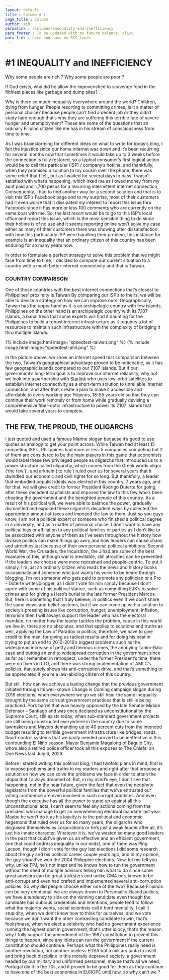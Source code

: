 ```yaml
---
layout: default
title : Column # 1
page_title : Column
author: aib
permalink : /columns/inequality-and-inefficiency
para_footer : To be updated with my future columns, click 
para_link : here and save my RSS feeds
---
```


# #1 **INEQUALITY and INEFFICIENCY**

Why some people are rich ?  Why some people are poor ? 

If God exists, why did he allow the impoverished to scavenge food in the filthiest places like garbage and dump sites? .

Why is there so much inequality everywhere around the world? Children, dying from hunger, People resorting to committing crimes, Is it a matter of personal choice? because people can’t find a decent job or they didn’t study hard enough that’s why they are suffering this terrible fate of severe hunger and unemployment?  These are some of the questions that an ordinary Filipino citizen like me has in his stream of consciousness from time to time.

As I was brainstorming for different ideas on what to write for today’s blog, I felt the injustice since our home internet was down and it’s been recurring for several months now that sometimes it would take up to 3 weeks before the connection is fully restored,  so a typical consumer’s first logical action would be to call this particular (ISP) / company’s hotline, and thankfully, when they promised a solution to my cousin over the phone, there was some relief that I felt, but as I waited for several days to pass, I wasn’t satisfied with what’s happening, which irked me as I owed money from my aunt paid and 1,700 pesos for a recurring intermittent internet connection, Consequently, I had to find another way for a second solution and that is to visit this ISP’s Facebook page and to my surprise, most of their customers had it even worse that it dissipated my interest to report this issue thru Facebook since it has more or less 100 comments who are currently on  the same boat with me. So, the last resort would be to go to this ISP’s local office and report this issue, which is the most sensible thing to do since their hotline is of no use and it seems reporting online won’t solve my case either as many of their customers there was showing utter dissatisfaction with how this particularly ISP were handling their problem, this instance for example is an inequality that an ordinary citizen of this country has been enduring for so many years now. 


In order to formulate a perfect strategy to solve this problem that we might face from time to time, I decided to compare our current situation to a country with a much better internet connectivity and that is Taiwan.

### COUNTRY COMPARISON
One of those countries with the best internet connections that’s closest to Philippines’ proximity is Taiwan
By comparing our ISP’s to theirs, we will be able to devise a strategy on how we can improve ours.
Geographically, Taiwan has the upper hand as it is an archipelagic country with few islands, Philippines on the other hand is an archipelagic country with its 7,107 islands, a banal trivia that some experts will find it daunting for the Philippines to build a robust internet infrastructure as it requires a lot of resources to maintain such infrastructure with the complexity of bridging it thru multiple islands.

{% include image.html image="speedtest-taiwan.png" %}
{% include image.html image="speedtest-phil.png" %}


In the picture above, we show an internet speed test comparison between the two, Taiwan’s geographical advantage proved to be noticeable, as it has few geographic islands compared to our 7,107 islands.  But if our government’s long-term goal is to improve our internet reliability, why not we look into a partnership with <a href="./">Starlink</a> who uses low-orbit satellites to establish internet connectivity as a short-term solution to unreliable internet connection, and after that, create a plan to make it accessible and affordable to every working age Filipinos, 18-55 years old so that they can continue their work remotely or from home while gradually devising a comprehensive fiber-optic infrastructure to power its 7,107 islands that would take several years to complete.    


## THE FEW, THE PROUD, THE OLIGARCHS



I just quoted and used a famous Marine slogan because it’s good to use quotes as analogy to get your point across.
While Taiwan had at least 15 competing ISP’s, Philippines had more or less 5 companies competing but 2 of them are considered to be the main players in this game that economists would label these few privileged people as oligarchs that introduced us to a power structure called oligarchy, which comes from the Greek words oligoi (‘the few’) , and arkhein (‘to rule’) ruled over us for several years that it dwindled our economic and civil rights for so long.  But thankfully, a leader that embodied populist ideals was elected in this country, 7 years ago, and for that, we will give credit to former President Rodrigo Duterte for going after these decadent capitalists and imposed the law to this few who’s been cheating the government and the benighted people of this country. As a result of his political will, we were able to balance the power, gradually dismantled and exposed these oligarch’s decadent ways by collected the appropriate amount of taxes and imposed the law to them. 
Just so you guys know, I am not a political expert or someone who finished a political degree in a university, and as a matter of personal choice, I don’t want to have any political bias or affiliation to any political families or parties as I don’t like to be associated with anyone of them as I’ve seen throughout the history how divisive politics can make things go awry and how leaders can cause chaos and atrocities just because of their own personal political ambitions.  Second World War, the Crusades, the Inquisition, the Jihad are some of the best examples of this, although war is inevitable, still atrocities can be prevented if the leaders we choose were more restrained and people-centric, To put it simply, I’m just an ordinary citizen who reads the news and history books occasionally and someone who just wants his voice to be heard through blogging. I’m not someone who gets paid to promote any politician or a Pro - Duterte writer/blogger, as I didn’t vote for him simply because I don’t agree with some of his political stance, such as committing EJK’s to solve crimes and for giving a Hero’s burial to the late former President Marcos.  But, here is something that I truly believe; in politics even if we don’t share the same views and belief systems, but if we can come up with a solution to society’s pressing issues like corruption, hunger, unemployment, inflation, terrorism then I will always support the leader who has the electoral mandate, no matter how the leader tackles the problem, cause in this world we live in, there are no absolutes, and that applies to solutions and truths as well, applying the Law of Paradox in politics, therefore, we have to give credit to the man, for giving us radical results and for doing his best in trying to put an end to 2010-2016’s biggest problems such as the widespread increase of petty and heinous crimes, the annoying Tanim-Bala case and putting an end to widespread corruption in the government since as far as I remember in retrospect, under the former President’s time, there were no fixers in LTO, and there was strong implementation of AMLC’s policies, that surely shows his anti-corruption drive, and that’s something to be appreciated if you’re a law-abiding citizen of this country.

But still, how can we achieve a lasting change that the previous government initiated through its well-known Change is Coming campaign slogan during 2016 elections, when everywhere we go we still hear the same inequality brought by the same corrupt government practices that is still is being practiced. Pork barrel that was heavily opposed by the late Senator Miriam Defensor – Santiago and was once declared as unconstitutional by the Supreme Court, still exists today, when sub-standard government projects are still being constructed everywhere in the country due to some lawmakers and Mayors demanding up to 40 percent cuts from the intended budget resulting to terrible government infrastructure like bridges, roads, flood-control systems that we badly needed proved to be ineffective in this confounding El Niño season.  Mayor Benjamin Magalong of Baguio City, who’s also a retired police officer took all this exposes to The Chiefs’ on One News last July 6, 2023. 

Before I started writing this political blog, I had twofold plans in mind, first is to expose problems and truths to my readers and right after that propose a solution on how we can solve the problems we face in order to attain the utopia that I always dreamed of.  But, in my mind’s eye, I don’t see that happening, not in the near future, given the fact that even the neophyte legislators from the powerful political families that we’ve entrusted our voting confidence are even involved in such corrupt practices. And even though the executive has all the power to stand up against all this unconstitutional acts, I can’t seem to feel any actions coming from the president who  manage to get an overwhelming electoral mandate last year. Maybe he won’t do it as his loyalty is to the political and economic hegemons that ruled over us for so many years; the oligarchs who disguised themselves as corporations or he’s just a weak leader after all, it’s just his innate character. Whatever it is, we’ve wasted so many good leaders in the past that could’ve given us an effective and an efficient government, one that could address inequality in our midst, one of them was Ping Lacson, though I didn't vote for the guy last elections I did some research about the guy and his political career couple years ago, and in my opinion, the guy should’ve won the 2004 Philippine elections. Now, let me tell you why, unlike FPJ, he’s not inept and he knows how to run the government without the need of multiple advisors telling him what to do since some great advisors can be great tricksters and unlike GMA he’s known to be anti-corrupt and even had crafted and implemented several anti-corruption policies. So why did people choose either one of the two?  Because Filipinos can be very emotional, we are always drawn to Personality-Based politics, we have a tendency to side on the winning candidate even though the candidate has dubious credentials and intentions, people tend to follow what the majority wants, social scientists call it herd mentality, I call it stupidity, when we don’t know how to think for ourselves, and we vote because we don’t want the other contrasting candidate to win, that’s foolishness, when we elect a celebrity who had no government experience running the highest post in government, that’s utter idiocy, that’s the reason why I fully support the amendment of the  1987 constitution to prevent this things to happen, since any idiots can run the government if the current constitution should continue.  Perhaps what the Philippines really need is another revolution, not another useless EDSA but a military junta to instill and bring back discipline in this morally depraved society, a government headed by our military and uniformed personnel, maybe that’s all we need, Portugal did it in the 70s, and it proved to be good for them as they continue to have one of the best economies in EUROPE until now, so why can’t we ?


